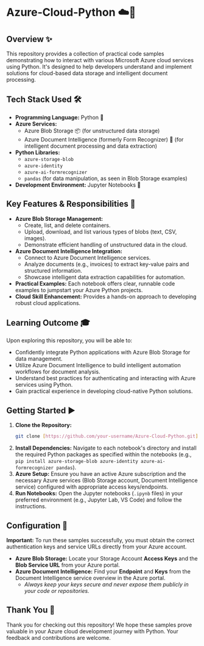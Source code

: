 # Azure-Cloud-Python ☁️🐍

## Overview ✨
This repository provides a collection of practical code samples demonstrating how to interact with various Microsoft Azure cloud services using Python. It's designed to help developers understand and implement solutions for cloud-based data storage and intelligent document processing.

## Tech Stack Used 🛠️
* **Programming Language:** Python 🐍
* **Azure Services:**
    * Azure Blob Storage 📦 (for unstructured data storage)
    * Azure Document Intelligence (formerly Form Recognizer) 📄 (for intelligent document processing and data extraction)
* **Python Libraries:**
    * `azure-storage-blob`
    * `azure-identity`
    * `azure-ai-formrecognizer`
    * `pandas` (for data manipulation, as seen in Blob Storage examples)
* **Development Environment:** Jupyter Notebooks 📓

## Key Features & Responsibilities 🚀
* **Azure Blob Storage Management:**
    * Create, list, and delete containers.
    * Upload, download, and list various types of blobs (text, CSV, images).
    * Demonstrate efficient handling of unstructured data in the cloud.
* **Azure Document Intelligence Integration:**
    * Connect to Azure Document Intelligence services.
    * Analyze documents (e.g., invoices) to extract key-value pairs and structured information.
    * Showcase intelligent data extraction capabilities for automation.
* **Practical Examples:** Each notebook offers clear, runnable code examples to jumpstart your Azure Python projects.
* **Cloud Skill Enhancement:** Provides a hands-on approach to developing robust cloud applications.

## Learning Outcome 🎓
Upon exploring this repository, you will be able to:
* Confidently integrate Python applications with Azure Blob Storage for data management.
* Utilize Azure Document Intelligence to build intelligent automation workflows for document analysis.
* Understand best practices for authenticating and interacting with Azure services using Python.
* Gain practical experience in developing cloud-native Python solutions.

## Getting Started ▶️
1.  **Clone the Repository:**
    ```bash
    git clone [https://github.com/your-username/Azure-Cloud-Python.git](https://github.com/your-username/Azure-Cloud-Python.git)
    ```
2.  **Install Dependencies:** Navigate to each notebook's directory and install the required Python packages as specified within the notebooks (e.g., `pip install azure-storage-blob azure-identity azure-ai-formrecognizer pandas`).
3.  **Azure Setup:** Ensure you have an active Azure subscription and the necessary Azure services (Blob Storage account, Document Intelligence service) configured with appropriate access keys/endpoints.
4.  **Run Notebooks:** Open the Jupyter notebooks (`.ipynb` files) in your preferred environment (e.g., Jupyter Lab, VS Code) and follow the instructions.

## Configuration 🔑
**Important:** To run these samples successfully, you must obtain the correct authentication keys and service URLs directly from your Azure account.
* **Azure Blob Storage:** Locate your Storage Account **Access Keys** and the **Blob Service URL** from your Azure portal.
* **Azure Document Intelligence:** Find your **Endpoint** and **Keys** from the Document Intelligence service overview in the Azure portal.
    * *Always keep your keys secure and never expose them publicly in your code or repositories.*

## Thank You 🙏
Thank you for checking out this repository! We hope these samples prove valuable in your Azure cloud development journey with Python. Your feedback and contributions are welcome.
